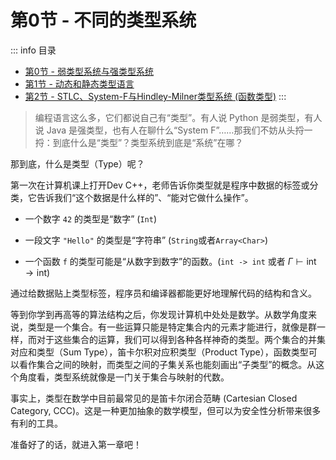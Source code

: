 # 第0节 - 不同的类型系统

::: info 目录
- [第0节 - 弱类型系统与强类型系统](strong-and-weak-systems)
- [第1节 - 动态和静态类型语言](static-and-dynamic-systems)
- [第2节 - STLC、System-F与Hindley-Milner类型系统 (函数类型)](functional-systems)
:::


> 编程语言这么多，它们都说自己有“类型”。有人说 Python 是弱类型，有人说 Java 是强类型，也有人在聊什么“System F”……那我们不妨从头捋一捋：到底什么是“类型”？类型系统到底是“系统”在哪？

那到底，什么是类型（Type）呢？

第一次在计算机课上打开Dev C++，老师告诉你类型就是程序中数据的标签或分类，它告诉我们“这个数据是什么样的”、“能对它做什么操作”。

- 一个数字 `42` 的类型是“数字” (`Int`)

- 一段文字 `"Hello"` 的类型是“字符串” (`String`或者`Array<Char>`)

- 一个函数 `f` 的类型可能是“从数字到数字”的函数。(`int -> int` 或者 $\Gamma \vdash \text{int} \to \text{int}$)

通过给数据贴上类型标签，程序员和编译器都能更好地理解代码的结构和含义。

等到你学到再高等的算法结构之后，你发现计算机中处处是数学。从数学角度来说，类型是一个集合。有一些运算只能是特定集合内的元素才能进行，就像是群一样，而对于这些集合的运算，我们可以得到各种各样神奇的类型。两个集合的并集对应和类型（Sum Type），笛卡尔积对应积类型（Product Type），函数类型可以看作集合之间的映射，而类型之间的子集关系也能刻画出“子类型”的概念。从这个角度看，类型系统就像是一门关于集合与映射的代数。

事实上，类型在数学中目前最常见的是笛卡尔闭合范畴 (Cartesian Closed Category, CCC)。这是一种更加抽象的数学模型，但可以为安全性分析带来很多有利的工具。

准备好了的话，就进入第一章吧！

<NextPage title="弱类型与强类型系统" href="strong-and-weak-systems"/>